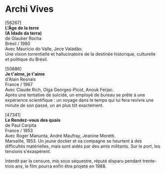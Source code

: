 # Archi Vives

[56267]  
**L'Âge de la terre**  
**(A Idade da terra)**  
de Glauber Rocha  
Brésil / 1980  
Avec Maurício do Valle, Jece Valadão.  
Une vision torrentielle et hallucinatoire de la destinée historique, culturelle et politique du Brésil.

[50886]  
**Je t'aime, je t'aime**  
d'Alain Resnais  
France / 1967  
Avec Claude Rich, Olga Georges-Picot, Anouk Ferjac.  
Après une tentative de suicide, un employé de bureau se prête à une expérience scientifique : un voyage dans le temps qui lui fera revivre une minute de son passé, un an plus tôt exactement.

[47341]  
**Le Rendez-vous des quais**  
de Paul Carpita  
France / 1953  
Avec Roger Manunta, André Maufray, Jeanine Moretti.  
Marseille, 1953. Un jeune docker et sa compagne se heurtent à des difficultés matérielles, mais sont aidés par des amis militants. Sur le port, les tensions s'exaspèrent.

Interdit par la censure, mis sous séquestre, réputé disparu pendant trente-trois ans, le film pourra enfin être projeté en 1988.

